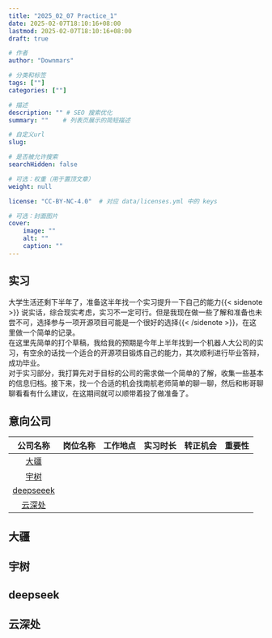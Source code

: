 ```yaml
---
title: "2025_02_07 Practice_1"
date: 2025-02-07T18:10:16+08:00
lastmod: 2025-02-07T18:10:16+08:00
draft: true

# 作者
author: "Downmars"

# 分类和标签
tags: [""]
categories: [""]

# 描述
description: "" # SEO 搜索优化
summary: ""    # 列表页展示的简短描述

# 自定义url
slug:

# 是否被允许搜索
searchHidden: false

# 可选：权重（用于置顶文章）
weight: null

license: "CC-BY-NC-4.0"  # 对应 data/licenses.yml 中的 keys

# 可选：封面图片
cover:
    image: ""
    alt: ""
    caption: ""
---
```



## 实习  
大学生活还剩下半年了，准备这半年找一个实习提升一下自己的能力{{< sidenote >}} 说实话，综合现实考虑，实习不一定可行。但是我现在做一些了解和准备也未尝不可，选择参与一项开源项目可能是一个很好的选择{{< /sidenote >}}，在这里做一个简单的记录。  
在这里先简单的打个草稿，我给我的预期是今年上半年找到一个机器人大公司的实习，有空余的话找一个适合的开源项目锻炼自己的能力，其次顺利进行毕业答辩，成功毕业。  
对于实习部分，我打算先对于目标的公司的需求做一个简单的了解，收集一些基本的信息归档。接下来，找一个合适的机会找南航老师简单的聊一聊，然后和彬哥聊聊看看有什么建议，在这期间就可以顺带着投了做准备了。

## 意向公司  
| 公司名称 | 岗位名称 | 工作地点 | 实习时长 | 转正机会 | 重要性 |
| :---: | :---: | :---: | :---: | :---: | :---: |
| [大疆](https://www.robomaster.com/zh-CN/recruit?djifrom=rm) |  |  |  |  |  |
| [宇树](https://www.unitree.com/cn/position) |  |  |  |  |  |
| [deepseeek](https://www.zhipin.com/gongsi/ffd531b0cbd4133f1XN92Nm0EFU~.html) |  |  |  |  |  |
| [云深处](https://www.robomaster.com/zh-CN/recruit?djifrom=rm) |  |  |  |  |  |

## 大疆  


## 宇树  


## deepseek  


## 云深处  
